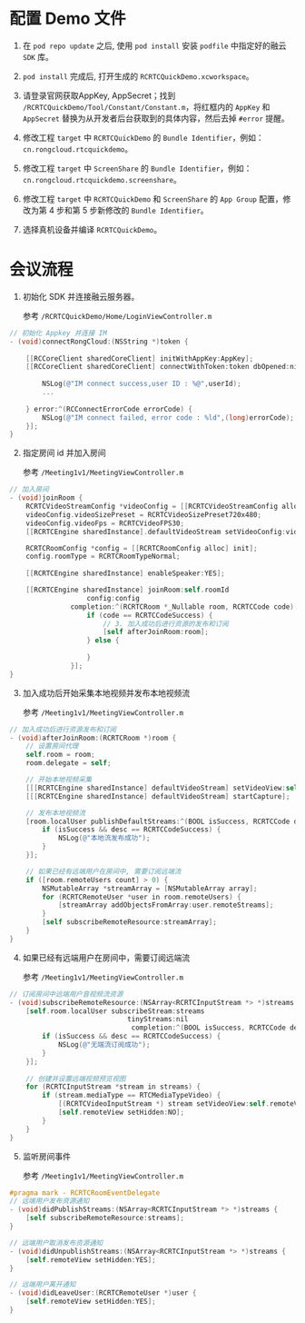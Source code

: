 # 配置 Demo 文件

1. 在 `pod repo update` 之后, 使用 `pod install` 安装 `podfile` 中指定好的融云 `SDK` 库。

2. `pod install` 完成后, 打开生成的 `RCRTCQuickDemo.xcworkspace`。

3. 请登录官网获取AppKey, AppSecret；找到 `/RCRTCQuickDemo/Tool/Constant/Constant.m`，将红框内的 `AppKey` 和 `AppSecret` 替换为从开发者后台获取到的具体内容，然后去掉 `#error` 提醒。

4. 修改工程 `target` 中 `RCRTCQuickDemo` 的 `Bundle Identifier`，例如：`cn.rongcloud.rtcquickdemo`。

5. 修改工程 `target` 中 `ScreenShare` 的 `Bundle Identifier`，例如：`cn.rongcloud.rtcquickdemo.screenshare`。

6. 修改工程 `target` 中 `RCRTCQuickDemo` 和 `ScreenShare` 的 `App Group` 配置，修改为第 4 步和第 5 步新修改的 `Bundle Identifier`。

7. 选择真机设备并编译 `RCRTCQuickDemo`。


# 会议流程

1. 初始化 SDK 并连接融云服务器。

    参考 `/RCRTCQuickDemo/Home/LoginViewController.m`
```objectivec
// 初始化 Appkey 并连接 IM
- (void)connectRongCloud:(NSString *)token {
    
    [[RCCoreClient sharedCoreClient] initWithAppKey:AppKey];
    [[RCCoreClient sharedCoreClient] connectWithToken:token dbOpened:nil success:^(NSString *userId) {
        
        NSLog(@"IM connect success,user ID : %@",userId);
        ...
        
    } error:^(RCConnectErrorCode errorCode) {
        NSLog(@"IM connect failed, error code : %ld",(long)errorCode);
    }];
}
```

2. 指定房间 id 并加入房间

    参考 `/Meeting1v1/MeetingViewController.m`

```objectivec
// 加入房间
- (void)joinRoom {
    RCRTCVideoStreamConfig *videoConfig = [[RCRTCVideoStreamConfig alloc] init];
    videoConfig.videoSizePreset = RCRTCVideoSizePreset720x480;
    videoConfig.videoFps = RCRTCVideoFPS30;
    [[RCRTCEngine sharedInstance].defaultVideoStream setVideoConfig:videoConfig];

    RCRTCRoomConfig *config = [[RCRTCRoomConfig alloc] init];
    config.roomType = RCRTCRoomTypeNormal;
    
    [[RCRTCEngine sharedInstance] enableSpeaker:YES];

    [[RCRTCEngine sharedInstance] joinRoom:self.roomId
                   config:config
               completion:^(RCRTCRoom *_Nullable room, RCRTCCode code) {
                   if (code == RCRTCCodeSuccess) {
                       // 3. 加入成功后进行资源的发布和订阅
                       [self afterJoinRoom:room];
                   } else {
                       
                   }
               }];
}
```

3. 加入成功后开始采集本地视频并发布本地视频流

    参考 `/Meeting1v1/MeetingViewController.m`

```objectivec
// 加入成功后进行资源发布和订阅
- (void)afterJoinRoom:(RCRTCRoom *)room {
    // 设置房间代理
    self.room = room;
    room.delegate = self;

    // 开始本地视频采集
    [[[RCRTCEngine sharedInstance] defaultVideoStream] setVideoView:self.localView];
    [[[RCRTCEngine sharedInstance] defaultVideoStream] startCapture];

    // 发布本地视频流
    [room.localUser publishDefaultStreams:^(BOOL isSuccess, RCRTCCode desc) {
        if (isSuccess && desc == RCRTCCodeSuccess) {
            NSLog(@"本地流发布成功");
        }
    }];

    // 如果已经有远端用户在房间中, 需要订阅远端流
    if ([room.remoteUsers count] > 0) {
        NSMutableArray *streamArray = [NSMutableArray array];
        for (RCRTCRemoteUser *user in room.remoteUsers) {
            [streamArray addObjectsFromArray:user.remoteStreams];
        }
        [self subscribeRemoteResource:streamArray];
    }
}

```
    
4. 如果已经有远端用户在房间中，需要订阅远端流

    参考 `/Meeting1v1/MeetingViewController.m`

```objectivec
// 订阅房间中远端用户音视频流资源
- (void)subscribeRemoteResource:(NSArray<RCRTCInputStream *> *)streams {
    [self.room.localUser subscribeStream:streams
                             tinyStreams:nil
                              completion:^(BOOL isSuccess, RCRTCCode desc) {
        if (isSuccess && desc == RCRTCCodeSuccess) {
            NSLog(@"无端流订阅成功");
        }
    }];
    
    // 创建并设置远端视频预览视图
    for (RCRTCInputStream *stream in streams) {
        if (stream.mediaType == RTCMediaTypeVideo) {
            [(RCRTCVideoInputStream *) stream setVideoView:self.remoteView];
            [self.remoteView setHidden:NO];
        }
    }
}

```

5. 监听房间事件

    参考 `/Meeting1v1/MeetingViewController.m`

```objectivec
#pragma mark - RCRTCRoomEventDelegate
// 远端用户发布资源通知
- (void)didPublishStreams:(NSArray<RCRTCInputStream *> *)streams {
    [self subscribeRemoteResource:streams];
}

// 远端用户取消发布资源通知
- (void)didUnpublishStreams:(NSArray<RCRTCInputStream *> *)streams {
    [self.remoteView setHidden:YES];
}

// 远端用户离开通知
- (void)didLeaveUser:(RCRTCRemoteUser *)user {
    [self.remoteView setHidden:YES];
}
```
